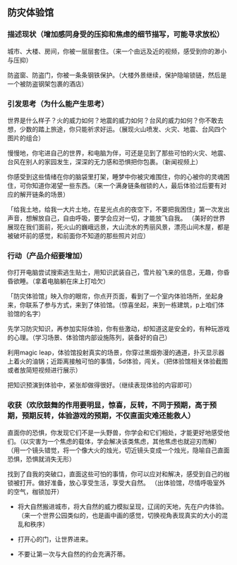  ## 防灾体验馆
 ### 描述现状（增加感同身受的压抑和焦虑的细节描写，可能寻求放松）

 城市、大楼、房间，你被一层层套住。（来一个由远及近的视频，感受到你的渺小与压抑）

 防盗窗、防盗门，你被一条条钢铁保护。（大楼外景继续，保护隐喻锁链，然后是一个被防盗钢架包裹的酒店）
 
 ### 引发思考（为什么能产生思考）

世界是什么样子？火的威力如何？地震的威力如何？台风的威力如何？你不敢去想，少数的踏上旅途，你只能祈求好运。（展现火山喷发、火灾、地震、台风四个图片的组合）

 慢慢地，你宅进自己的世界，和电脑为伴，可还是见到了那些可怕的火灾、地震、台风在别人的家园发生，深深的无力感和恐惧把你包裹。（新闻视频上）

 你感受到这些情绪在你的脑袋里打架，睡梦中你被灾难围住，你的心被你的灵魂困住，可你知道你渴望一些东西。（来一个满身链条枷锁的人，最后体验过后要有对应的解开链条的场景）

「给我土地，给我一大片土地，在星光点点的夜空下，不要把我困住」第一次发出声音，想解放自己，自由呼吸，要学会应对一切，才能放飞自我。
（美好的世界展现在我们面前，死火山的巍峨远景，大山流水的秀丽风景，漂亮山间木屋，都是被破坏前的感觉，和前面你不知道的那些照片对应）

 ### 行动（产品介绍要增加）
 你打开电脑尝试搜索逃生贴士，用知识武装自己，雪片般飞来的信息，无趣，你昏昏欲睡。（拿着电脑躺在床上打哈欠）

 「防灾体验馆」映入你的眼帘，你点开页面，看到了一个室内体验场所，坐起身来，你联系了参与方式，来到了体验馆。（惊喜坐起，来到一栋建筑，p上咱们体验馆的名字）

 先学习防灾知识，再参加实际体验，你有些激动，却知道这是安全的，有种玩游戏的心理。（学习场景、体验馆内部设施陈列，装备好的自己）

 利用magic leap，体验馆投射真实的场景，你穿过黑烟弥漫的通道，扑灭显示器上着火的油锅；近距离接触可怕的事情，5d体验，闯关。（把体验馆相关体验截图或者放简短视频进行展示）

 把知识预演到体验中，紧张却做得很好。（继续表现体验的内容即可）

 ### 收获（欢欣鼓舞的作用要明显，惊喜，反转，不同于预期，高于预期，预期反转，体验游戏的预期，不仅直面灾难还能救人）
 直面你的恐惧，你发现它们不是一头野兽，你学会和它们相处，才能更好地感受他们。（以灾害为一个焦虑的载体，学会解决该类焦虑，其他焦虑也就迎刃而解）
（用一个镜头错觉，将一个像大火的烛光，切近镜头变成一个烛光，隐喻自己直面恐惧，恐惧就消失无形）

 找到了自我的突破口，直面这些可怕的事情，你可以应对和解决，感受到自己的枷锁被打开。做好准备，放心享受生活，享受大自然。
（出体验馆，尽情呼吸室外的空气，枷锁加开）

 - 将大自然搬进城市，将大自然的威力模拟呈现，辽阔的天地，先在户内体验。（来一个世界公园类似的，也是画中画的感觉，切换视角表现真实的大小的混乱和秩序）

 - 打开心的门，让世界进来。
 - 不要让第一次与大自然的约会充满芥蒂。
